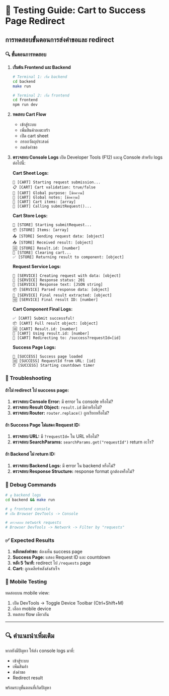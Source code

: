 # 🧪 Testing Guide: Cart to Success Page Redirect

## การทดสอบขั้นตอนการส่งคำขอและ redirect

### 🔍 ขั้นตอนการทดสอบ

1. **เริ่มต้น Frontend และ Backend**

   ```bash
   # Terminal 1: เริ่ม backend
   cd backend
   make run

   # Terminal 2: เริ่ม frontend
   cd frontend
   npm run dev
   ```

2. **ทดสอบ Cart Flow**

   - เข้าสู่ระบบ
   - เพิ่มสินค้าลงตะกร้า
   - เปิด cart sheet
   - กรอกวัตถุประสงค์
   - กดส่งคำขอ

3. **ตรวจสอบ Console Logs**
   เปิด Developer Tools (F12) และดู Console สำหรับ logs ต่อไปนี้:

   **Cart Sheet Logs:**

   ```
   🚀 [CART] Starting request submission...
   📋 [CART] Cart validation: true/false
   🎯 [CART] Global purpose: [ข้อความ]
   📝 [CART] Global notes: [ข้อความ]
   🛒 [CART] Cart items: [array]
   🔄 [CART] Calling submitRequest()...
   ```

   **Cart Store Logs:**

   ```
   🚀 [STORE] Starting submitRequest...
   📦 [STORE] Items: [array]
   📤 [STORE] Sending request data: [object]
   📥 [STORE] Received result: [object]
   🆔 [STORE] Result.id: [number]
   🧹 [STORE] Clearing cart...
   ✅ [STORE] Returning result to component: [object]
   ```

   **Request Service Logs:**

   ```
   🚀 [SERVICE] Creating request with data: [object]
   📡 [SERVICE] Response status: 201
   📝 [SERVICE] Response text: [JSON string]
   📦 [SERVICE] Parsed response data: [object]
   🎯 [SERVICE] Final result extracted: [object]
   🆔 [SERVICE] Final result ID: [number]
   ```

   **Cart Component Final Logs:**

   ```
   ✅ [CART] Submit successful!
   📦 [CART] Full result object: [object]
   🆔 [CART] Result.id: [number]
   🎯 [CART] Using result.id: [number]
   🎉 [CART] Redirecting to: /success?requestId=[id]
   ```

   **Success Page Logs:**

   ```
   🎉 [SUCCESS] Success page loaded
   🆔 [SUCCESS] RequestId from URL: [id]
   ⏰ [SUCCESS] Starting countdown timer
   ```

### 🚨 Troubleshooting

#### ถ้าไม่ redirect ไป success page:

1. **ตรวจสอบ Console Error:** มี error ใน console หรือไม่?
2. **ตรวจสอบ Result Object:** `result.id` มีค่าหรือไม่?
3. **ตรวจสอบ Router:** `router.replace()` ถูกเรียกหรือไม่?

#### ถ้า Success Page ไม่แสดง Request ID:

1. **ตรวจสอบ URL:** มี `?requestId=` ใน URL หรือไม่?
2. **ตรวจสอบ SearchParams:** `searchParams.get("requestId")` return อะไร?

#### ถ้า Backend ไม่ return ID:

1. **ตรวจสอบ Backend Logs:** มี error ใน backend หรือไม่?
2. **ตรวจสอบ Response Structure:** response format ถูกต้องหรือไม่?

### 🔧 Debug Commands

```bash
# ดู backend logs
cd backend && make run

# ดู frontend console
# เปิด Browser DevTools -> Console

# ตรวจสอบ network requests
# Browser DevTools -> Network -> Filter by "requests"
```

### ✅ Expected Results

1. **หลังกดส่งคำขอ:** ต้องเห็น success page
2. **Success Page:** แสดง Request ID และ countdown
3. **หลัง 5 วินาที:** redirect ไป `/requests` page
4. **Cart:** ถูกเคลียร์หลังส่งสำเร็จ

### 📱 Mobile Testing

ทดสอบบน mobile view:

1. เปิด DevTools -> Toggle Device Toolbar (Ctrl+Shift+M)
2. เลือก mobile device
3. ทดสอบ flow เดียวกัน

---

## 🔍 คำแนะนำเพิ่มเติม

หากยังมีปัญหา ให้ส่ง console logs มาที่:

- เข้าสู่ระบบ
- เพิ่มสินค้า
- ส่งคำขอ
- Redirect result

พร้อมระบุขั้นตอนที่เกิดปัญหา
